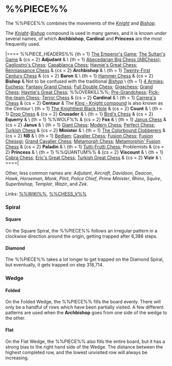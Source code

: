 # %%PIECE%%

The %%PIECE%% combines the movements
of the [*Knight*](knight.html) and [*Bishop*](bishop.html).

The [*Knight*](knight.html)-[*Bishop*](bishop.html) compound
is used in many games, and it is known under several names,
of which **Archbishop**, **Cardinal** and **Princess** are the
most frequently used.

|====
%%PIECE_HEADERS%%
  {th = 1}  [The Emperor's Game](#chess-v:large.dir/emperor.html);
            [The Sultan's Game](#chess-v:large.dir/sultan.html)
& {cs = 2}  **Adjudant**
&           \\
  {th = 1}  [Abecedarian Big Chess
                    (ABChess)](#chess-v:unequal.dir/abchess/abeced-home.html);
            [Cagliostro's Chess](#chess-v:large.dir/cagliostro.html);
            [Capablanca Chess](#chess-v:large.dir/capablanca.html);
            [Haynie's Great Chess](#chess-v:large.dir/haynieschess.html);
            [Renniassance Chess](#chess-v:large.dir/renaiss.html)
& {cs = 2}  **Archbishop**
&           \\
  {th = 1}  [Twenty-First Century
                       Chess](#chess-v:large.dir/21st-century-chess.html)
& {cs = 2}  **Baron**
&           \\
  {th = 1}  [Hammer Chess](#chess-v:diffmove.dir/hammer.html)
& {cs = 2}  **Bishop**
&           Not to be confused with the traditional [*Bishop*](bishop.html) \\
  {th = 1}  [4 Armies](large.dir/4armies.html);
            [Euchess](#chess-v:large.dir/euchess.html);
            [Fantasy Grand Chess](#chess-v:large.dir/fantasygrandchess.html);
            [Full Double Chess](#chess-v:large.dir/full-double-chess.html);
            [Gigachess](#chess-v:large.dir/gigachess.html);
            [Grand Chess](large.dir/freeling.html);
            [Haynie's Great Chess](#chess-v:large.dir/haynieschess.html);
            %%OVERKILL%%;
            [Pre-Grandchess](large.dir/pregrand.html);
            [Pick-the-team Chess](#chess-v:large.dir/contest/picktheteam.html);
            [Terror Chess](#chess-v:large.dir/terror.html)
& {cs = 2}  **Cardinal**
&           \\
  {th = 1}  [Carrera's Chess](#chess-v:historic.dir/carrera.html)
& {cs = 2}  **Centaur**
&           The [King - Knight compound](centaur.html) is
            also known as the *Centaur* \\
  {th = 1}  [The Knightliest Black Hole](#chess-v:32turn.dir/knight32.html)
& {cs = 2}  **Count**
&           \\
  {th = 1}  [Drop Chess](#chess-v:unequal.dir/dropchess.html)
& {cs = 2}  **Crusader**
&           \\
  {th = 1}  [Bird's Chess](#chess-v:large.dir/bird.html)
& {cs = 2}  **Equerry**
&           \\
  {th = 1}  %%WOLF%%
& {cs = 2}  **Fox**
&           \\
  {th = 1}  [Janus Chess](#wiki)
& {cs = 2}  **Janus**
&           \\
  {th = 1}  [Giant Chess](#chess-v:large.dir/giantchess.html);
            [Modern Chess](#chess-v:large.dir/modern.html);
            [Perfect Chess](#chess-v:diffmove.dir/perfectchess.html);
            [Turkish Chess](#chess-v:large.dir/turkishchess.html)
& {cs = 2}  **Minister**
&           \\
  {th = 1}  [The Colorbound
                 Clobberers](#chess-v:d.betza/chessvar/cda/colclob.html)
& {cs = 2}  **NB**
&           \\
  {th = 1}  [Bedlam](#chess-v:other.dir/bedlam.html);
            [Cavalier Chess](#chess-v:dpieces.dir/cavalier/index.html);
            [Fusion Chess](#chess-v:other.dir/fusion.html);
            [Fusion Chessgi](#chess-v:other.dir/fusion-chessgi.html);
            [Grand Cavalier Chess](#chess-v:large.dir/grandcavalier.html);
            [Metamorph Chess](#chess-v:other.dir/metamorph.html);
            [Metamorphin' Fusion Chess](#chess-v:other.dir/metamorph-fusion.html)
& {cs = 2}  **Paladin**
&           \\
  {th = 1}  [Tutti-Frutti Chess](#chess-v:dpieces.dir/tuttifr.html);
            Problemists
& {cs = 2}  **Princess**
&           \\
  {th = 1}  %%QUANTUM%%
& {cs = 2}  **Viscount**
&           \\
  {th = 1}  [Cobra Chess](#chess-v:large.dir/cobra.html);
            [Eric's Great Chess](large.dir/ericgr.html);
            [Turkish Great Chess](#chess-v:historic.dir/indiangr1.html)
& {cs = 2}  **Vizir**
&           \\
====|

Other, less common names are: *Adjutant*, *Aircraft*, *Davidson*, *Deacon*,
*Hawk*, *Horseman*, *Monk*, *Pilot*, *Police Chief*,
*Prime Minister*, *Rhino*, *Squire*, *Superbishop*, *Templar*, *Wazir*,
and *Zek*.

Links: [%%WIKI%%](#wiki:Princess_(chess)),
       [%%CHESS_V%%](#chess-v:piececlopedia.dir/bishop-knight.html)

### Spiral

#### Square

On the Square Spiral, the %%PIECE%% follows an irregular pattern
in a clockwise direction around the origin, getting trapped after
6,386 steps.

#### Diamond

The %%PIECE%% takes a lot longer to get trapped on
the Diamond Spiral, but eventually, it gets trapped on step 318,714.

### Wedge

#### Folded

On the Folded Wedge, the %%PIECE%% fills the board evenly.
There will only be a handful of rows which have been partially 
visited. A few different patterns are used when the 
**Archbishop** goes from one side of the wedge to the other.

#### Flat

On the Flat Wedge, the %%PIECE%% also fills the entire board,
but it has a strong bias to the right hand side of the Wedge.
The distance between the highest completed row, and the lowest
unvisited row will always be increasing.

